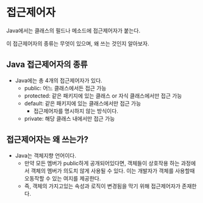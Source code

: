 # 접근제어자
Java에서는 클래스의 필드나 메소드에 접근제어자가 붙는다.

이 접근제어자의 종류는 무엇이 있으며, 왜 쓰는 것인지 알아보자.

## Java 접근제어자의 종류
- Java에는 총 4개의 접근제어자가 있다.
	- public: 어느 클래스에서든 접근 가능
	- protected: 같은 패키지에 있는 클래스 or 자식 클래스에서만 접근 가능
	- default: 같은 패키지에 있는 클래스에서만 접근 가능
		- 접근제어자를 명시하지 않는 방식이다.
	- private: 해당 클래스 내에서만 접근 가능

## 접근제어자는 왜 쓰는가?
- Java는 객체지향 언어이다. 
	- 만약 모든 멤버가 public하게 공개되어있다면, 객체들이 상호작용 하는 과정에서 객체의 멤버가 의도치 않게 사용될 수 있다. 이는 개발자가 객체를 사용할때 오동작할 수 있는 여지를 제공한다.
	- 즉, 객체의 가지고있는 속성과 로직이 변경됨을 막기 위해 접근제어자가 존재한다. 